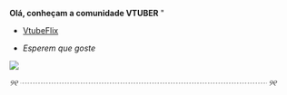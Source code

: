 
  **Olá, conheçam a comunidade VTUBER** "  
 
-  [VtubeFlix](https://arhalfox.github.io/VtubeFlix-teste/) 

- _Esperem que goste_

 ![](https://media.tenor.com/gSrfRHuAUCkAAAAj/gura-vtuber.gif)  

*୨୧ ┈┈┈┈┈┈┈┈┈┈┈┈┈┈┈┈┈┈┈┈┈┈┈┈┈┈┈┈┈┈┈ ୨୧*
